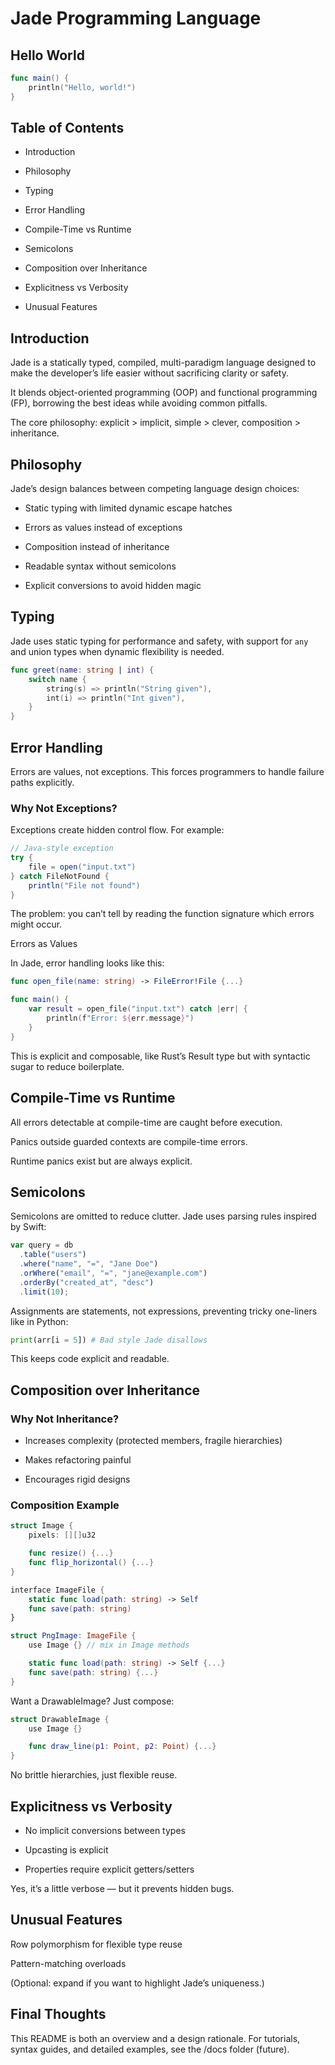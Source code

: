 # Jade Programming Language

## Hello World

```swift
func main() {
    println("Hello, world!")
}
```

## Table of Contents

- Introduction

- Philosophy

- Typing

- Error Handling

- Compile-Time vs Runtime

- Semicolons

- Composition over Inheritance

- Explicitness vs Verbosity

- Unusual Features

## Introduction

Jade is a statically typed, compiled, multi-paradigm language designed to make the developer’s life easier without sacrificing clarity or safety.

It blends object-oriented programming (OOP) and functional programming (FP), borrowing the best ideas while avoiding common pitfalls.

The core philosophy: explicit > implicit, simple > clever, composition > inheritance.

## Philosophy

Jade’s design balances between competing language design choices:

- Static typing with limited dynamic escape hatches

- Errors as values instead of exceptions

- Composition instead of inheritance

- Readable syntax without semicolons

- Explicit conversions to avoid hidden magic

## Typing

Jade uses static typing for performance and safety, with support for `any` and union types when dynamic flexibility is needed.

```swift
func greet(name: string | int) {
    switch name {
        string(s) => println("String given"),
        int(i) => println("Int given"),
    }
}
```

## Error Handling

Errors are values, not exceptions. This forces programmers to handle failure paths explicitly.

### Why Not Exceptions?

Exceptions create hidden control flow. For example:

```java
// Java-style exception
try {
    file = open("input.txt")
} catch FileNotFound {
    println("File not found")
}
```

The problem: you can’t tell by reading the function signature which errors might occur.

Errors as Values

In Jade, error handling looks like this:

```swift
func open_file(name: string) -> FileError!File {...}

func main() {
    var result = open_file("input.txt") catch |err| {
        println(f"Error: ${err.message}")
    }
}
```

This is explicit and composable, like Rust’s Result type but with syntactic sugar to reduce boilerplate.

## Compile-Time vs Runtime

All errors detectable at compile-time are caught before execution.

Panics outside guarded contexts are compile-time errors.

Runtime panics exist but are always explicit.

## Semicolons

Semicolons are omitted to reduce clutter. Jade uses parsing rules inspired by Swift:

```javascript
var query = db
  .table("users")
  .where("name", "=", "Jane Doe")
  .orWhere("email", "=", "jane@example.com")
  .orderBy("created_at", "desc")
  .limit(10);
```

Assignments are statements, not expressions, preventing tricky one-liners like in Python:

```python
print(arr[i = 5]) # Bad style Jade disallows
```

This keeps code explicit and readable.

## Composition over Inheritance

### Why Not Inheritance?

- Increases complexity (protected members, fragile hierarchies)

- Makes refactoring painful

- Encourages rigid designs

### Composition Example

```swift
struct Image {
    pixels: [][]u32

    func resize() {...}
    func flip_horizontal() {...}
}

interface ImageFile {
    static func load(path: string) -> Self
    func save(path: string)
}

struct PngImage: ImageFile {
    use Image {} // mix in Image methods

    static func load(path: string) -> Self {...}
    func save(path: string) {...}
}
```

Want a DrawableImage? Just compose:

```swift
struct DrawableImage {
    use Image {}

    func draw_line(p1: Point, p2: Point) {...}
}
```

No brittle hierarchies, just flexible reuse.

## Explicitness vs Verbosity

- No implicit conversions between types

- Upcasting is explicit

- Properties require explicit getters/setters

Yes, it’s a little verbose — but it prevents hidden bugs.

## Unusual Features

Row polymorphism for flexible type reuse

Pattern-matching overloads

(Optional: expand if you want to highlight Jade’s uniqueness.)

## Final Thoughts

This README is both an overview and a design rationale. For tutorials, syntax guides, and detailed examples, see the /docs folder (future).
